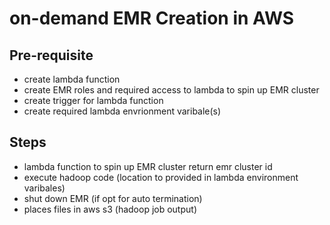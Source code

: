 # on-demand EMR Creation in AWS
## Pre-requisite
* create lambda function
* create EMR roles and required access to lambda to spin up EMR cluster
* create trigger for lambda function
* create required lambda envrionment varibale(s)

## Steps
* lambda function to spin up EMR cluster return emr cluster id
* execute hadoop code (location to provided in lambda environment varibales)
* shut down EMR (if opt for auto termination)
* places files in aws s3 (hadoop job output)


